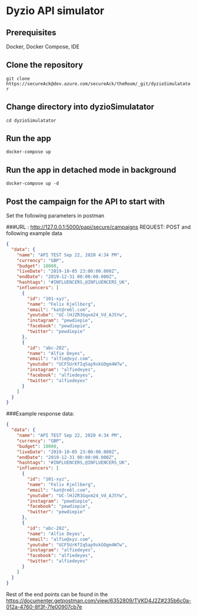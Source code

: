 # Dyzio API simulator

## Prerequisites

Docker,
Docker Compose,
IDE

## Clone the repository

```git clone https://secureAck@dev.azure.com/secureAck/theRoom/_git/dyzioSimulatator```

## Change directory into dyzioSimulatator

```cd dyzioSimulatator```

## Run the app

```docker-compose up```

## Run the app in detached mode in background

```docker-compose up -d```


## Post the campaign for the API to start with

Set the following parameters in postman

###URL : http://127.0.0.1:5000/papi/secure/campaigns  REQUEST: POST and following example data

```JSON
{
  "data": {
    "name": "API TEST Sep 22, 2020 4:34 PM",
    "currency": "GBP",
    "budget": 10000,
    "liveDate": "2019-10-05 23:00:00.000Z",
    "endDate": "2019-12-31 00:00:00.000Z",
    "hashtags": "#INFLUENCERS,@INFLUENCERS_UK",
    "influencers": [
      {
        "id": "101-xyz",
        "name": "Felix Kjellberg",
        "email": "kat@re6l.com",
        "youtube": "UC-lHJZR3Gqxm24_Vd_AJ5Yw",
        "instagram": "pewdiepie",
        "facebook": "pewdiepie",
        "twitter": "pewdiepie"
      },
      {
        "id": "abc-202",
        "name": "Alfie Deyes",
        "email": "alfie@xyz.com",
        "youtube": "UCF5UrKfIq5ap9skGOgm4W7w",
        "instagram": "alfiedeyes",
        "facebook": "alfiedeyes",
        "twitter": "alfiedeyes"
      }
    ]
  }
}
```

###Example response data:

```JSON
{
  "data": {
    "name": "API TEST Sep 22, 2020 4:34 PM",
    "currency": "GBP",
    "budget": 10000,
    "liveDate": "2019-10-05 23:00:00.000Z",
    "endDate": "2019-12-31 00:00:00.000Z",
    "hashtags": "#INFLUENCERS,@INFLUENCERS_UK",
    "influencers": [
      {
        "id": "101-xyz",
        "name": "Felix Kjellberg",
        "email": "kat@re6l.com",
        "youtube": "UC-lHJZR3Gqxm24_Vd_AJ5Yw",
        "instagram": "pewdiepie",
        "facebook": "pewdiepie",
        "twitter": "pewdiepie"
      },
      {
        "id": "abc-202",
        "name": "Alfie Deyes",
        "email": "alfie@xyz.com",
        "youtube": "UCF5UrKfIq5ap9skGOgm4W7w",
        "instagram": "alfiedeyes",
        "facebook": "alfiedeyes",
        "twitter": "alfiedeyes"
      }
    ]
  }
}
```

Rest of the end points can be found in the https://documenter.getpostman.com/view/6352809/TVKD4J2Z#235b6c0a-012a-4760-8f3f-7fe00907cb7e



